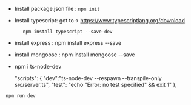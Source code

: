 -    Install package.json file : `npm init`
-    Install typescript: got to-> https://www.typescriptlang.org/download
        
            npm install typescript --save-dev
    
- install express : npm install express --save
- install mongoose : npm install mongoose --save
- npm i ts-node-dev

  "scripts": {
    "dev":"ts-node-dev --respawn --transpile-only src/server.ts",
    "test": "echo \"Error: no test specified\" && exit 1"
  },

`npm run dev`   